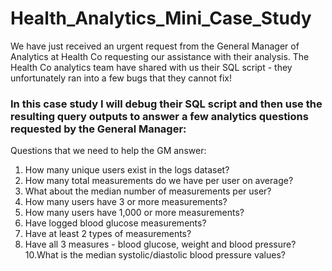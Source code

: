 # Health_Analytics_Mini_Case_Study
We have just received an urgent request from the General Manager of Analytics at Health Co requesting our assistance with their analysis. The Health Co analytics team have shared with us their SQL script - they unfortunately ran into a few bugs that they cannot fix!

### In this case study I will debug their SQL script and then use the resulting query outputs to answer a few analytics questions requested by the General Manager:

Questions that we need to help the GM answer:
1. How many unique users exist in the logs dataset?
2. How many total measurements do we have per user on average?
3. What about the median number of measurements per user?
4. How many users have 3 or more measurements?
5. How many users have 1,000 or more measurements?
7. Have logged blood glucose measurements?
8. Have at least 2 types of measurements?
9. Have all 3 measures - blood glucose, weight and blood pressure?
10.What is the median systolic/diastolic blood pressure values?
